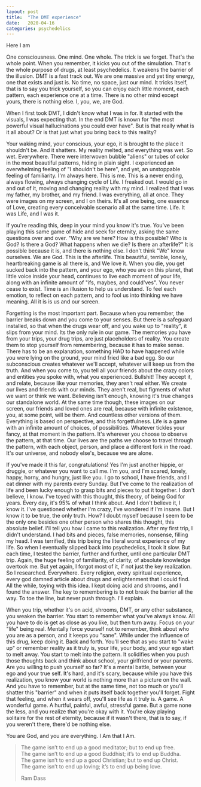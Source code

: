 ```yaml
---
layout: post
title:  "The DMT experience"
date:   2020-04-16
categories: psychedelics
---
```


Here I am

One consciousness. One mind. One whole. The trick is we forget. That's the whole point. When you remember, it kicks you out of the simulation. That's the whole purpose of drugs, at least psychedelics. It weakens the barrier of the illusion. DMT is a fast track out. We are one massive and yet tiny energy, one that exists and just is. No time, no space, just our mind. It tricks itself, that is to say you trick yourself, so you can enjoy each little moment, each pattern, each experience one at a time. There is no other mind except yours, there is nothing else. I, you, we, are God.

When I first took DMT, I didn't know what I was in for. It started with the visuals, I was expecting that. In the end DMT is known for "the most powerful visual hallucinations you could ever have". But is that really what is it all about? Or is that just what you bring back to this reality?

Your waking mind, your conscious, your ego, it is brought to the place it shouldn't be. And it shatters. My reality melted, and everything was wet. So wet. Everywhere. There were interwoven bubble "aliens" or tubes of color in the most beautiful patterns, hiding in plain sight. I experienced an overwhelming feeling of "I shouldn't be here", and yet, an unstoppable feeling of familiarity. I'm always here. This is me. This is a never ending, always flowing, always changing cycle of Life. I freaked out. I would go in and out of it, moving and changing reality with my mind. I realized that I was my father, my brother, and my friend. I was everything, all at once. They were images on my screen, and I on theirs. It's all one being, one essence of Love, creating every conceivable scenario all at the same time. Life. It was Life, and I was it.

If you're reading this, deep in your mind you know it's true. You've been playing this same game of hide and seek for eternity, asking the same questions over and over. "Why are we here? How is this possible? Who is God? Is there a God? What happens when we die? Is there an afterlife?" It is possible because it is, and there is nothing else. I don't think "We" know ourselves. We are God. This is the afterlife. This beautiful, terrible, lonely, heartbreaking game is all there is, and We love it. When you die, you get sucked back into the pattern, and your ego, who you are on this planet, that little voice inside your head, continues to live each moment of your life, along with an infinite amount of "ifs, maybes, and could'ves". You never cease to exist. Time is an illusion to help us understand. To feel each emotion, to reflect on each pattern, and to fool us into thinking we have meaning. All it is is us and our screen.

Forgetting is the most important part. Because when you remember, the barrier breaks down and you come to your senses. But there is a safeguard installed, so that when the drugs wear off, and you wake up to "reality", it slips from your mind. Its the only rule in our game. The memories you have from your trips, your drug trips, are just placeholders of reality. You create them to stop yourself from remembering, because it has to make sense. There has to be an explanation, something HAD to have happened while you were lying on the ground, your mind fried like a bad egg. So our subconscious creates whatever we'll accept, whatever will keep us from the truth. And when you come to, you tell all your friends about the crazy colors and entities you spoke with, what you experienced. Bullshit! They accept it, and relate, because like your memories, they aren't real either. We create our lives and friends with our minds. They aren't real, but figments of what we want or think we want. Believing isn't enough, knowing it's true changes our standalone world. At the same time though, these images on our screen, our friends and loved ones are real, because with infinite existence, you, at some point, will be them. And countless other versions of them. Everything is based on perspective, and this forgetfulness. Life is a game with an infinite amount of choices, of possibilities. Whatever tickles your fancy, at that moment in the pattern. It's wherever you choose to observe the pattern, at that time. Our lives are the paths we choose to travel through the pattern, with each object, person, and place a different fork in the road. It's our universe, and nobody else's, because we are alone.

If you've made it this far, congratulations! Yes I'm just another hippie, or druggie, or whatever you want to call me. I'm you, and I'm scared, lonely, happy, horny, and hungry, just like you. I go to school, I have friends, and I eat dinner with my parents every Sunday. But I've come to the realization of life and been lucky enough to grasp bits and pieces to put it together. I don't believe, I know. I've toyed with this thought, this theory, of being God for years. Every day, it's 95% of what I think about. And I don't believe it, I know it. I've questioned whether I'm crazy, I've wondered if I'm insane. But I know it to be true, the only truth. How? I doubt myself because I seem to be the only one besides one other person who shares this thought, this absolute belief. I'll tell you how I came to this realization. After my first trip, I didn't understand. I had bits and pieces, false memories, nonsense, filling my head. I was terrified, this trip being the literal worst experience of my life. So when I eventually slipped back into psychedelics, I took it slow. But each time, I tested the barrier, further and further, until one particular DMT trip. Again, the huge feeling of familiarity, of clarity, of absolute knowledge overtook me. But yet again, I forgot most of it, if not just the key realization. So I researched. Everywhere. Every religion, every spiritual experience, every god damned article about drugs and enlightenment that I could find. All the while, toying with this idea. I kept doing acid and shrooms, and I found the answer. The key to remembering is to not break the barrier all the way. To toe the line, but never push through. I'll explain.

When you trip, whether it's on acid, shrooms, DMT, or any other substance, you weaken the barrier. You start to remember what you've always know. All you have to do is get as close as you like, but then turn away. Focus on your "life" being real. Mentally force yourself not to remember, think about who you are as a person, and it keeps you "sane". While under the influence of this drug, keep doing it. Back and forth. You'll see that as you start to "wake up" or remember reality as it truly is, your life, your body, and your ego start to melt away. You start to melt into the pattern. It solidifies when you push those thoughts back and think about school, your girlfriend or your parents. Are you willing to push yourself so far? It's a mental battle, between your ego and your true self. It's hard, and it's scary, because while you have this realization, you know your world is nothing more than a picture on the wall. And you have to remember, but at the same time, not too much or you'll shatter this "barrier" and when it puts itself back together you'll forget. Fight that feeling, and when it wears off, you'll see life as it truly is. A game. A wonderful game. A hurtful, painful, awful, stressful game. But a game none the less, and you realize that you're okay with it. You're okay playing solitaire for the rest of eternity, because if it wasn't there, that is to say, if you weren't there, there'd be nothing else. 

You are God, and you are everything. I Am that I Am.

<blockquote>
The game isn’t to end up a good meditator; but to end up free.<br>
The game isn’t to end up a good Buddhist; it’s to end up Buddha.<br>
The game isn’t to end up a good Christian; but to end up Christ.<br>
The game isn’t to end up loving; it’s to end up being love.
<p>Ram Dass</p>
</blockquote>
